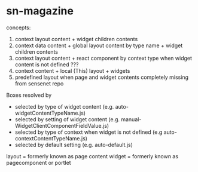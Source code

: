 # sn-magazine

concepts:
1. context layout content + widget children contents 
2. context data content + global layout content by type name + widget children contents
3. context layout content + react component by context type when widget content is not defined ???
4. context content + local (This) layout + widgets
5. predefined layout when page and widget contents completely missing from sensenet repo

Boxes resolved by
- selected by type of widget content (e.g. auto-widgetContentTypeName.js)
- selected by setting of widget content (e.g. manual-WidgetClientComponentFieldValue.js)
- selected by type of context when widget is not defined (e.g auto-contextContentTypeName.js)
- selected by default setting (e.g. auto-default.js)

layout = formerly known as page content
widget = formerly known as pagecomponent or portlet